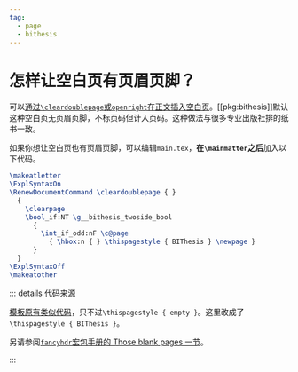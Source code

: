 ```yaml
---
tag:
  - page
  - bithesis
---
```


# 怎样让空白页有页眉页脚？

可以[通过`\cleardoublepage`或`openright`在正文插入空白页](./clear-double-page.md)。[[pkg:bithesis]]默认这种空白页无页眉页脚，不标页码但计入页码。这种做法与很多专业出版社排的纸书一致。

如果你想让空白页也有页眉页脚，可以编辑`main.tex`，**在`\mainmatter`之后**加入以下代码。

```latex
\makeatletter
\ExplSyntaxOn
\RenewDocumentCommand \cleardoublepage { }
  {
    \clearpage
    \bool_if:NT \g__bithesis_twoside_bool
      {
        \int_if_odd:nF \c@page
          { \hbox:n { } \thispagestyle { BIThesis } \newpage }
      }
  }
\ExplSyntaxOff
\makeatother
```

::: details 代码来源

[模板原有类似代码](https://github.com/BITNP/BIThesis/blob/f505c9d3076af58b6991e3501c2d354cd78e8d73/bithesis.dtx#L2593-L2608)，只不过`\thispagestyle { empty }`。这里改成了`\thispagestyle { BIThesis }`。

另请参阅[`fancyhdr`宏包手册的 Those blank pages 一节](https://texdoc.org/serve/fancyhdr/0#section.2.24)。

:::
